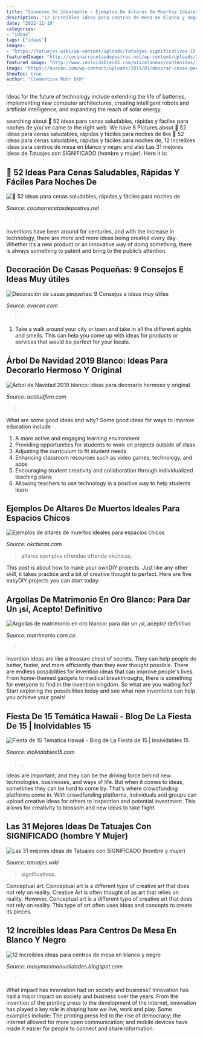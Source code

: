 ```yaml
---
title: "Sinonimo De Idealmente ~ Ejemplos De Altares De Muertos Ideales Para Espacios Chicos"
description: "12 increíbles ideas para centros de mesa en blanco y negro"
date: "2022-11-19"
categories:
- "ideas"
tags: ["ideas"]
images:
- "https://tatuajes.wiki/wp-content/uploads/tatuajes-significativos-15.jpg"
featuredImage: "http://cocinarrecetasdepostres.net/wp-content/uploads/2019/07/52-ideas-para-cenas-saludables-rápidas-y-fáciles-para-noches.jpg"
featured_image: "http://www.inolvidables15.com/miscelaneas/contenidos/imagart/Collage4(3).jpg"
image: "https://ovacen.com/wp-content/uploads/2019/01/decorar-casas-pequenas.jpg"
ShowToc: true
author: "Clementina Mohr DVM"
---
```



Ideas for the future of technology include extending the life of batteries, implementing new computer architectures, creating intelligent robots and artificial intelligence, and expanding the reach of solar energy.

	

		
searching about 🥇 52 ideas para cenas saludables, rápidas y fáciles para noches de you've came to the right web. We have 8 Pictures about 🥇 52 ideas para cenas saludables, rápidas y fáciles para noches de like 🥇 52 ideas para cenas saludables, rápidas y fáciles para noches de, 12 Increíbles ideas para centros de mesa en blanco y negro and also Las 31 mejores ideas de Tatuajes con SIGNIFICADO (hombre y mujer). Here it is:
		
    
## 🥇 52 Ideas Para Cenas Saludables, Rápidas Y Fáciles Para Noches De

<img loading=lazy src="http://cocinarrecetasdepostres.net/wp-content/uploads/2019/07/52-ideas-para-cenas-saludables-rápidas-y-fáciles-para-noches.jpg" onerror="this.onerror=null;this.src='https://tse4.mm.bing.net/th?id=OIP.0K4IuwhaW0b_vMyXXVd3jwHaLG&amp;pid=15.1';" alt="🥇 52 ideas para cenas saludables, rápidas y fáciles para noches de">

_Source: cocinarrecetasdepostres.net_

>. 

	

Inventions have been around for centuries, and with the increase in technology, there are more and more ideas being created every day. Whether it’s a new product or an innovative way of doing something, there is always something to patent and bring to the public’s attention.

    
## Decoración De Casas Pequeñas: 9 Consejos E Ideas Muy útiles

<img loading=lazy src="https://ovacen.com/wp-content/uploads/2019/01/decorar-casas-pequenas.jpg" onerror="this.onerror=null;this.src='https://tse3.mm.bing.net/th?id=OIP.GCwlxjLzNAEHH05A-wBeEAHaFe&amp;pid=15.1';" alt="Decoración de casas pequeñas: 9 Consejos e ideas muy útiles">

_Source: ovacen.com_

>. 

	

1. Take a walk around your city or town and take in all the different sights and smells. This can help you come up with ideas for products or services that would be perfect for your locale. 

    
## Árbol De Navidad 2019 Blanco: Ideas Para Decorarlo Hermoso Y Original

<img loading=lazy src="https://cdn2.actitudfem.com/media/files/media/files/arbol-de-navidad-2019-blanco-3.jpg" onerror="this.onerror=null;this.src='https://tse3.mm.bing.net/th?id=OIP.2ITbI0UudKK2TnNy2Sf1MAHaJQ&amp;pid=15.1';" alt="Árbol de Navidad 2019 blanco: ideas para decorarlo hermoso y original">

_Source: actitudfem.com_

>. 

	

What are some good ideas and why?
Some good ideas for ways to improve education include 
1. A more active and engaging learning environment 
2. Providing opportunities for students to work on projects outside of class 
3. Adjusting the curriculum to fit student needs 
4. Enhancing classroom resources such as video games, technology, and apps 
5. Encouraging student creativity and collaboration through individualized teaching plans 
6. Allowing teachers to use technology in a positive way to help students learn 

    
## Ejemplos De Altares De Muertos Ideales Para Espacios Chicos

<img loading=lazy src="https://www.okchicas.com/wp-content/uploads/2019/10/Ideas-altares-muertos-espacios-pequeños-5-523x700.jpg" onerror="this.onerror=null;this.src='https://tse1.mm.bing.net/th?id=OIP.XFxRRllc82TQ8ScyuZvbcgHaJ6&amp;pid=15.1';" alt="Ejemplos de altares de muertos ideales para espacios chicos">

_Source: okchicas.com_

>altares ejemplos ofrendas ofrenda okchicas. 

	

This post is about how to make your ownDIY projects. Just like any other skill, it takes practice and a bit of creative thought to perfect. Here are five easyDIY projects you can start today: 

    
## Argollas De Matrimonio En Oro Blanco: Para Dar Un ¡sí, Acepto! Definitivo

<img loading=lazy src="https://cdn0.matrimonio.com.co/img_g/articulos-a-fotos/pareja-novios-boda-alianzas/manos-de-esposos-muestran-alianza-oro-blanco-1.jpg" onerror="this.onerror=null;this.src='https://tse3.mm.bing.net/th?id=OIP.WBhTLODB40t9BCZvBlsbowHaE8&amp;pid=15.1';" alt="Argollas de matrimonio en oro blanco: para dar un ¡sí, acepto! definitivo">

_Source: matrimonio.com.co_

>. 

	

Invention ideas are like a treasure chest of secrets. They can help people do better, faster, and more efficiently than they ever thought possible. There are endless possibilities for invention ideas that can improve people's lives. From home-themed gadgets to medical breakthroughs, there is something for everyone to find in the invention kingdom. So what are you waiting for? Start exploring the possibilities today and see what new inventions can help you achieve your goals!

    
## Fiesta De 15 Temática Hawaii - Blog De La Fiesta De 15 | Inolvidables 15

<img loading=lazy src="http://www.inolvidables15.com/miscelaneas/contenidos/imagart/Collage4(3).jpg" onerror="this.onerror=null;this.src='https://tse4.mm.bing.net/th?id=OIP.tbuSbsZLbiDgY0btFyKdCwHaJI&amp;pid=15.1';" alt="Fiesta de 15 Temática Hawaii - Blog de La Fiesta de 15 | Inolvidables 15">

_Source: inolvidables15.com_

>. 

	

Ideas are important, and they can be the driving force behind new technologies, businesses, and ways of life. But when it comes to ideas, sometimes they can be hard to come by. That's where crowdfunding platforms come in. With crowdfunding platforms, individuals and groups can upload creative ideas for others to inspection and potential investment. This allows for creativity to blossom and new ideas to take flight.

    
## Las 31 Mejores Ideas De Tatuajes Con SIGNIFICADO (hombre Y Mujer)

<img loading=lazy src="https://tatuajes.wiki/wp-content/uploads/tatuajes-significativos-15.jpg" onerror="this.onerror=null;this.src='https://tse4.mm.bing.net/th?id=OIP.6EwnVn9j-_bJsuvePDegHQHaKG&amp;pid=15.1';" alt="Las 31 mejores ideas de Tatuajes con SIGNIFICADO (hombre y mujer)">

_Source: tatuajes.wiki_

>significativos. 

	

Conceptual art: Conceptual art is a different type of creative art that does not rely on reality.
Creative Art is often thought of as art that relies on reality. However, Conceptual art is a different type of creative art that does not rely on reality. This type of art often uses ideas and concepts to create its pieces.

    
## 12 Increíbles Ideas Para Centros De Mesa En Blanco Y Negro

<img loading=lazy src="https://lh3.googleusercontent.com/-rQ4yj1qgk_0/WA7nWijbnlI/AAAAAAAAF-4/SUDArkcUlI0/s1600/4ced351ef73a08c46ba6277b8a4fa0d3.jpg" onerror="this.onerror=null;this.src='https://tse4.mm.bing.net/th?id=OIP.5uDxCag2bg9jTXL_FQfPawHaLC&amp;pid=15.1';" alt="12 Increíbles ideas para centros de mesa en blanco y negro">

_Source: masymasmanualidades.blogspot.com_

>. 

	

What impact has innovation had on society and business?
Innovation has had a major impact on society and business over the years. From the invention of the printing press to the development of the internet, innovation has played a key role in shaping how we live, work and play. Some examples include: The printing press led to the rise of democracy; the internet allowed for more open communication; and mobile devices have made it easier for people to connect and share information.

